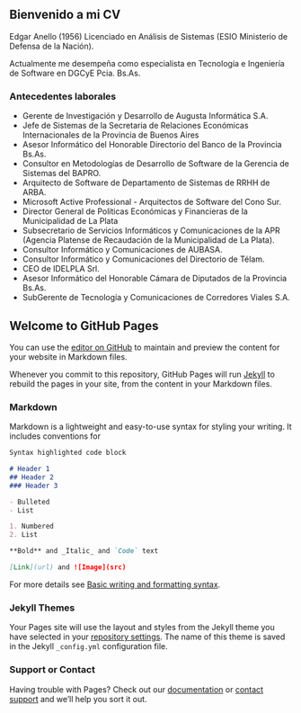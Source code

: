 ## Bienvenido a mi CV

Edgar Anello (1956) Licenciado en Análisis de Sistemas (ESIO Ministerio de Defensa de la Nación).

  Actualmente me desempeña como especialista en Tecnología e Ingeniería de Software en DGCyE Pcia. Bs.As. 

### Antecedentes laborales
- Gerente de Investigación y Desarrollo de Augusta Informática S.A.
- Jefe de Sistemas de la Secretaria de Relaciones Económicas Internacionales de la Provincia de Buenos Aires
- Asesor Informático del Honorable Directorio del Banco de la Provincia Bs.As.
- Consultor en Metodologías de Desarrollo de Software de la Gerencia de Sistemas del BAPRO.
- Arquitecto de Software de Departamento de Sistemas de RRHH de ARBA.
- Microsoft Active Professional - Arquitectos de Software del Cono Sur.
- Director General de Políticas Económicas y Financieras de la Municipalidad de La Plata
- Subsecretario de Servicios Informáticos y Comunicaciones de la APR (Agencia Platense de Recaudación de la Municipalidad de La Plata).
- Consultor Informático y Comunicaciones de AUBASA.
- Consultor Informático y Comunicaciones del Directorio de Télam.
- CEO de IDELPLA Srl. 
- Asesor Informático del Honorable Cámara de Diputados de la Provincia Bs.As.
- SubGerente de Tecnología y Comunicaciones de Corredores Viales S.A.

## Welcome to GitHub Pages

You can use the [editor on GitHub](https://github.com/edgar-anello/edgar-anello/edit/main/README.md) to maintain and preview the content for your website in Markdown files.

Whenever you commit to this repository, GitHub Pages will run [Jekyll](https://jekyllrb.com/) to rebuild the pages in your site, from the content in your Markdown files.

### Markdown

Markdown is a lightweight and easy-to-use syntax for styling your writing. It includes conventions for

```markdown
Syntax highlighted code block

# Header 1
## Header 2
### Header 3

- Bulleted
- List

1. Numbered
2. List

**Bold** and _Italic_ and `Code` text

[Link](url) and ![Image](src)
```

For more details see [Basic writing and formatting syntax](https://docs.github.com/en/github/writing-on-github/getting-started-with-writing-and-formatting-on-github/basic-writing-and-formatting-syntax).

### Jekyll Themes

Your Pages site will use the layout and styles from the Jekyll theme you have selected in your [repository settings](https://github.com/edgar-anello/edgar-anello/settings/pages). The name of this theme is saved in the Jekyll `_config.yml` configuration file.

### Support or Contact

Having trouble with Pages? Check out our [documentation](https://docs.github.com/categories/github-pages-basics/) or [contact support](https://support.github.com/contact) and we’ll help you sort it out.
